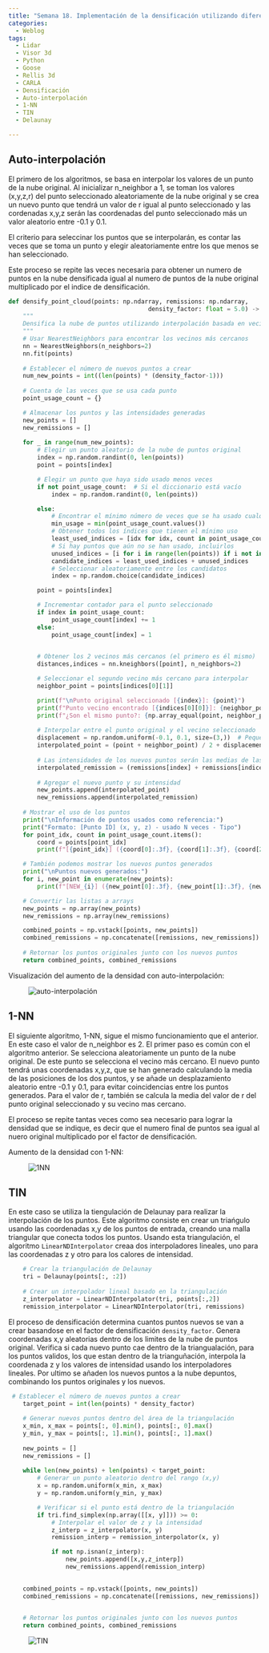 ```yaml
---
title: "Semana 18. Implementación de la densificación utilizando diferentes algoritmos de interpolación"
categories:
  - Weblog
tags:
  - Lidar
  - Visor 3d
  - Python
  - Goose 
  - Rellis 3d
  - CARLA
  - Densificación
  - Auto-interpolación
  - 1-NN
  - TIN
  - Delaunay

---
```

## Auto-interpolación

El primero de los algoritmos, se basa en interpolar los valores de un punto de la nube original. Al inicializar n_neighbor a 1, se toman los valores (x,y,z,r) del punto seleccionado aleatoriamente de la nube original y se crea un nuevo punto que tendrá un valor de r igual al punto seleccionado y las cordenadas x,y,z serán las coordenadas del punto seleccionado más un valor aleatorio entre -0.1 y 0.1.

El criterio para seleccinar los puntos que se interpolarán, es contar las veces que se toma un punto y elegir aleatoriamente  entre los que menos se han seleccionado.

Este proceso se repite las veces necesaria para obtener un numero de puntos en la nube densificada igual al numero de puntos de la nube original multiplicado por el indice de densificación.

```python
def densify_point_cloud(points: np.ndarray, remissions: np.ndarray, 
                                       density_factor: float = 5.0) -> Tuple[np.ndarray, np.ndarray, np.ndarray, np.ndarray]:
    """
    Densifica la nube de puntos utilizando interpolación basada en vecinos más cercanos.
    """
    # Usar NearestNeighbors para encontrar los vecinos más cercanos
    nn = NearestNeighbors(n_neighbors=2)
    nn.fit(points)
    
    # Establecer el número de nuevos puntos a crear
    num_new_points = int((len(points) * (density_factor-1)))
    
    # Cuenta de las veces que se usa cada punto
    point_usage_count = {}

    # Almacenar los puntos y las intensidades generadas
    new_points = []
    new_remissions = []
    
    for _ in range(num_new_points):
        # Elegir un punto aleatorio de la nube de puntos original
        index = np.random.randint(0, len(points))
        point = points[index]

        # Elegir un punto que haya sido usado menos veces
        if not point_usage_count:  # Si el diccionario está vacío
            index = np.random.randint(0, len(points))

        else:
            # Encontrar el mínimo número de veces que se ha usado cualquier punto
            min_usage = min(point_usage_count.values())
            # Obtener todos los índices que tienen el mínimo uso
            least_used_indices = [idx for idx, count in point_usage_count.items() if count == min_usage]
            # Si hay puntos que aún no se han usado, incluirlos
            unused_indices = [i for i in range(len(points)) if i not in point_usage_count]
            candidate_indices = least_used_indices + unused_indices
            # Seleccionar aleatoriamente entre los candidatos
            index = np.random.choice(candidate_indices)

        point = points[index]

        # Incrementar contador para el punto seleccionado
        if index in point_usage_count:
            point_usage_count[index] += 1
        else:
            point_usage_count[index] = 1

        
        # Obtener los 2 vecinos más cercanos (el primero es él mismo)
        distances,indices = nn.kneighbors([point], n_neighbors=2)

        # Seleccionar el segundo vecino más cercano para interpolar
        neighbor_point = points[indices[0][1]]

        print(f"\nPunto original seleccionado [{index}]: {point}")
        print(f"Punto vecino encontrado [{indices[0][0]}]: {neighbor_point}")
        print(f"¿Son el mismo punto?: {np.array_equal(point, neighbor_point)}")
        
        # Interpolar entre el punto original y el vecino seleccionado
        displacement = np.random.uniform(-0.1, 0.1, size=(3,))  # Pequeño desplazamiento aleatorio
        interpolated_point = (point + neighbor_point) / 2 + displacement
        
        # Las intensidades de los nuevos puntos serán las medias de las intensidades del punto original y el vecino
        interpolated_remission = (remissions[index] + remissions[indices[0][1]]) / 2
        
        # Agregar el nuevo punto y su intensidad
        new_points.append(interpolated_point)
        new_remissions.append(interpolated_remission)
 
    # Mostrar el uso de los puntos
    print("\nInformación de puntos usados como referencia:")
    print("Formato: [Punto ID] (x, y, z) - usado N veces - Tipo")
    for point_idx, count in point_usage_count.items():
        coord = points[point_idx]
        print(f"[{point_idx}] ({coord[0]:.3f}, {coord[1]:.3f}, {coord[2]:.3f}) - usado {count} veces - ORIGINAL")

    # También podemos mostrar los nuevos puntos generados
    print("\nPuntos nuevos generados:")
    for i, new_point in enumerate(new_points):
        print(f"[NEW_{i}] ({new_point[0]:.3f}, {new_point[1]:.3f}, {new_point[2]:.3f}) - INTERPOLADO")

    # Convertir las listas a arrays
    new_points = np.array(new_points)
    new_remissions = np.array(new_remissions)

    combined_points = np.vstack([points, new_points])
    combined_remissions = np.concatenate([remissions, new_remissions])    
    
    # Retornar los puntos originales junto con los nuevos puntos
    return combined_points, combined_remissions
```


Visualización del aumento de la densidad con auto-interpolación:

<figure class="align-center" style="max-width: 100%">
  <img src="{{ site.url }}{{ site.baseurl }}/assets/images/auto.png" alt="auto-interpolación">
</figure>

## 1-NN

El siguiente algoritmo, 1-NN, sigue el mismo funcionamiento que el anterior. En este caso el valor de n_neighbor es 2. El primer paso es común con el algoritmo anterior. Se selecciona aleatoriamente un punto de la nube original. De este punto se selecciona el vecino más cercano. El nuevo punto tendrá unas coordenadas x,y,z, que se han generado calculando la media de las posiciones de los dos puntos, y se añade un desplazamiento aleatorio entre -0.1 y 0.1, para evitar coincidencias entre los puntos generados. Para el valor de r, también se calcula la media del valor de r del punto original seleccionado y su vecino mas cercano.

El proceso se repite tantas veces como sea necesario para lograr la densidad que se indique, es decir que el numero final de puntos sea igual al nuero original multiplicado por el factor de densificación.

Aumento de la densidad con 1-NN:

<figure class="align-center" style="max-width: 100%">
  <img src="{{ site.url }}{{ site.baseurl }}/assets/images/1NN.png" alt="1NN">
</figure>

## TIN
En este caso se utiliza la tiengulación de Delaunay para realizar la interpolación de los puntos. Este algoritmo consiste en crear un triańgulo usando las coordenadas x,y de los puntos de entrada, creando una malla triangular que conecta todos los puntos. Usando esta triangulación, el algoritmo ```LinearNDInterpolator``` creaa dos interpoladores lineales, uno para las coordenadas z y otro para los calores de intensidad.

```python
    # Crear la triangulación de Delaunay
    tri = Delaunay(points[:, :2]) 
    
    # Crear un interpolador lineal basado en la triangulación
    z_interpolator = LinearNDInterpolator(tri, points[:,2])
    remission_interpolator = LinearNDInterpolator(tri, remissions)
```

El proceso de densificación determina cuantos puntos nuevos se van a crear basandose en el factor de densificación ```density_factor```. Genera coordenadas x,y aleatorias dentro de los limites de la nube de puntos original. Verifica si cada nuevo punto cae dentro de la triangualación, para los puntos validos, los que estan dentro de la trianguñación, interpola la coordenada z y los valores de intensidad usando los interpoladores lineales. Por ultimo se añaden los nuevos puntos a la nube depuntos, combinando los puntos originales y los nuevos.

```python
 # Establecer el número de nuevos puntos a crear
    target_point = int(len(points) * density_factor)
    
    # Generar nuevos puntos dentro del área de la triangulación
    x_min, x_max = points[:, 0].min(), points[:, 0].max()
    y_min, y_max = points[:, 1].min(), points[:, 1].max()
    
    new_points = []
    new_remissions = []
    
    while len(new_points) + len(points) < target_point:
        # Generar un punto aleatorio dentro del rango (x,y)
        x = np.random.uniform(x_min, x_max)
        y = np.random.uniform(y_min, y_max)

        # Verificar si el punto está dentro de la triangulación
        if tri.find_simplex(np.array([[x, y]])) >= 0:
            # Interpolar el valor de z y la intensidad
            z_interp = z_interpolator(x, y)
            remission_interp = remission_interpolator(x, y)

            if not np.isnan(z_interp):
                new_points.append([x,y,z_interp])
                new_remissions.append(remission_interp)

    
    combined_points = np.vstack([points, new_points])
    combined_remissions = np.concatenate([remissions, new_remissions])

    
    # Retornar los puntos originales junto con los nuevos puntos
    return combined_points, combined_remissions
```


<figure class="align-center" style="max-width: 100%">
  <img src="{{ site.url }}{{ site.baseurl }}/assets/images/TIN.png" alt="TIN">
</figure>